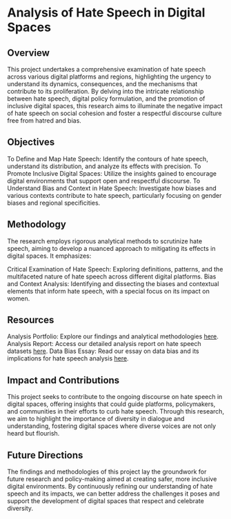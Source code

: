 # Analysis of Hate Speech in Digital Spaces

## Overview

This project undertakes a comprehensive examination of hate speech across various digital platforms and regions, highlighting the urgency to understand its dynamics, consequences, and the mechanisms that contribute to its proliferation. By delving into the intricate relationship between hate speech, digital policy formulation, and the promotion of inclusive digital spaces, this research aims to illuminate the negative impact of hate speech on social cohesion and foster a respectful discourse culture free from hatred and bias.

## Objectives

To Define and Map Hate Speech: Identify the contours of hate speech, understand its distribution, and analyze its effects with precision.
To Promote Inclusive Digital Spaces: Utilize the insights gained to encourage digital environments that support open and respectful discourse.
To Understand Bias and Context in Hate Speech: Investigate how biases and various contexts contribute to hate speech, particularly focusing on gender biases and regional specificities.

## Methodology

The research employs rigorous analytical methods to scrutinize hate speech, aiming to develop a nuanced approach to mitigating its effects in digital spaces. It emphasizes:

Critical Examination of Hate Speech: Exploring definitions, patterns, and the multifaceted nature of hate speech across different digital platforms.
Bias and Context Analysis: Identifying and dissecting the biases and contextual elements that inform hate speech, with a special focus on its impact on women.

## Resources

Analysis Portfolio: Explore our findings and analytical methodologies [here](https://hate-speech-context-anlaysis-60au6z96u-22036435s-projects.vercel.app).
Analysis Report: Access our detailed analysis report on hate speech datasets [here](https://www.notion.so/Social-Data-Analysis-on-Hate-Speech-Datasets-339d30c14a084020b9d3bbeba3d7a680?pvs=4).
Data Bias Essay: Read our essay on data bias and its implications for hate speech analysis [here](https://www.notion.so/Data-Bias-01186b3e2efe4f90863ff9849ffb5ec7?pvs=4).

## Impact and Contributions

This project seeks to contribute to the ongoing discourse on hate speech in digital spaces, offering insights that could guide platforms, policymakers, and communities in their efforts to curb hate speech. Through this research, we aim to highlight the importance of diversity in dialogue and understanding, fostering digital spaces where diverse voices are not only heard but flourish.

## Future Directions

The findings and methodologies of this project lay the groundwork for future research and policy-making aimed at creating safer, more inclusive digital environments. By continuously refining our understanding of hate speech and its impacts, we can better address the challenges it poses and support the development of digital spaces that respect and celebrate diversity.
